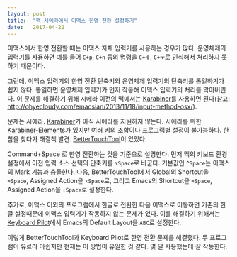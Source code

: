 ```yaml
---
layout: post
title:  "맥 시에라에서 이맥스 한영 전환 설정하기"
date:   2017-04-22
---
```


이맥스에서 한영 전환할 때는 이맥스 자체 입력기를 사용하는 경우가 많다. 운영체제의 입력기를 사용하면 예를 들어 `C+p`, `C+n` 등의 명령을 `C+ㅔ`, `C+ㅜ`로 인식해서 처리하지 못하기 때문이다.

그런데, 이맥스 입력기의 한영 전환 단축키와 운영체제 입력기의 단축키를 통일하기가 쉽지 않다. 통일하면 운영체제 입력기가 먼저 작동해 이맥스 입력기의 처리를 막아버린다. 이 문제를 해결하기 위해 시에라 이전의 맥에서는 [Karabiner](https://pqrs.org/osx/karabiner/)를 사용하면 된다(참고: <http://ohyecloudy.com/emacsian/2013/11/18/input-method-osx/>).

문제는 시에라. [Karabiner](https://pqrs.org/osx/karabiner/)가 아직 시에라를 지원하지 않는다. 시에라를 위한 [Karabiner-Elements](https://github.com/tekezo/Karabiner-Elements)가 있지만 여러 키의 조합이나 프로그램별 설정이 불가능하다. 한참을 찾다가 해결책 발견. [BetterTouchTool](https://www.boastr.net/)이 있었다.

Command+Space 로 한영 전환하는 것을 기준으로 설명한다. 먼저 맥의 키보드 환경설정에서 이전 입력 소스 선택의 단축키를 `⌥Space`로 바꾼다. 기본값인 `^Space`는 이맥스의 Mark 기능과 충돌한다. 다음, BetterTouchTool에서 Global의 Shortcut을 `⌘Space`, Assigned Action을 `⌥Space`로, 그리고 Emacs의 Shortcut을 `⌘Space`, Assigned Action을 `⇧Space`로 설정한다.

추가로, 이맥스 이외의 프로그램에서 한글로 전환한 다음 이맥스로 이동하면 기존의 한글 설정때문에 이맥스 입력기가 작동하지 않는 문제가 있다. 이를 해결하기 위해서는 [Keyboard Pilot](http://tinybird.com/mac/keyboard-pilot.html)에서 Emacs의 Default Layout을 `ABC`로 설정한다.

이렇게 BetterTouchTool과 Keyboard Pilot로 한영 전환 문제를 해결했다. 두 프로그램이 유료라 아쉽지만 현재는 이 방법이 유일한 것 같다. 몇 달 사용했는데 잘 작동한다.